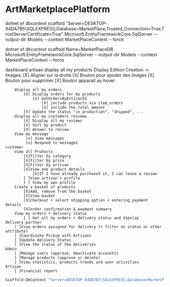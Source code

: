 # ArtMarketplacePlatform
dotnet ef dbcontext scaffold "Server=DESKTOP-84DA7B5\SQLEXPRESS;Database=MarketPlace;Trusted_Connection=True;TrustServerCertificate=True" Microsoft.EntityFrameworkCore.SqlServer --output-dir Models --context MarketPlaceContext --force

dotnet ef dbcontext scaffold Name=MarketPlaceDB Microsoft.EntityFrameworkCore.SqlServer --output-dir Models --context MarketPlaceContext --force

dashboard 
    artisan
        display all my products
            Display
            Edition
            Creation
            -> Images:
                [X] Aligner sur la droite
                [X] Bouton pour ajouter des images
                [X] Bouton pour supprimer
                [X] Bouton apparait au hover

        display all my orders
            [X] Display orders for my products
                [X] GetOrdersByArtisanId 
                    [X] include products via item_orders
                    [X] include the total amount
            [X] Update the status "in production", "shipped", ...
        display all my customers reviews
            [X] Display all my reviews
            [X] Sort by product
            [X] Answer to review
        View my message
             [x] View messages
             [x] Respond to messages
    customer
        View all Products
            [X]Filter by category
            [X]Filter by price
            [X]Filter by artisan
            [X]View one product details
                [X]If I have already purchased it, I can leave a review
            [ ]View artisan's profile
            [ ] View my own profile
        Create a basket of products
            [X]Add, remove from the basket
            [X]View basket
            [X]Checkout + select shipping option + entering payment details
            [X]order confirmation & payment sumaary
        View my orders + delivery status
            [ ] Get all my orders + delivery status and dipslay
    delivery-partner
        [ ]View orders assigned for delivery (+ filter on status or other attribute)
        [ ]Coordinate Pickup with Artisans
        [ ]Update delivery Status
        [ ]View the status of the deliveries
    Admin
        [ ]Manage users (approve, deactivate accounts)
        [ ]Manage products (approve or delete)
        [ ]View statistics, products trends and user activities 
    Artisan
        [ ]Financial report


   ```bash
   Scaffold-DbContext "Server=DESKTOP-84DA7B5\SQLEXPRESS;Database=MarketPlace;Trusted_Connection=True;TrustServerCertificate=True" Microsoft.EntityFrameworkCore.SqlServer -OutputDir ../Domain -ContextDir ../DAL -Namespace Domain -ContextNamespace DAL -Force
   ```